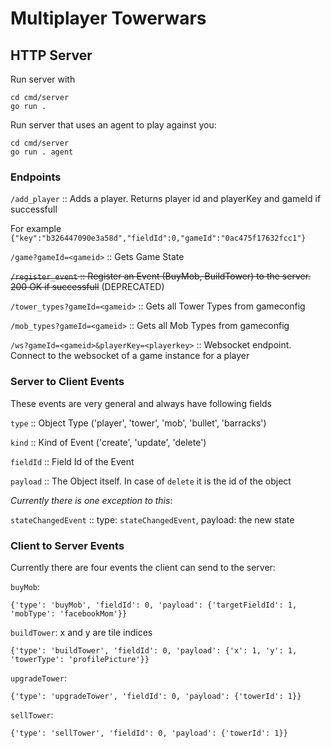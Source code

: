 # Multiplayer Towerwars


## HTTP Server
Run server with

``` 
cd cmd/server
go run .
``` 

Run server that uses an agent to play against you:

```
cd cmd/server
go run . agent
```

### Endpoints

`/add_player` :: Adds a player. Returns player id and playerKey and gameId if successfull

For example `{"key":"b326447090e3a58d","fieldId":0,"gameId":"0ac475f17632fcc1"}` 

`/game?gameId=<gameid>` :: Gets Game State

~~`/register_event` :: Register an Event (BuyMob, BuildTower) to the server. 200 OK if successfull~~ (DEPRECATED)

`/tower_types?gameId=<gameid>` :: Gets all Tower Types from gameconfig

`/mob_types?gameId=<gameid>` :: Gets all Mob Types from gameconfig

`/ws?gameId=<gameid>&playerKey=<playerkey>` :: Websocket endpoint. Connect to the websocket of a game instance for a player


### Server to Client Events

These events are very general and always have following fields

`type` :: Object Type ('player', 'tower', 'mob', 'bullet', 'barracks')

`kind` :: Kind of Event ('create', 'update', 'delete')

`fieldId` :: Field Id of the Event

`payload` :: The Object itself. In case of `delete` it is the id of the object


*Currently there is one exception to this*:

`stateChangedEvent` :: type: `stateChangedEvent`, payload: the new state 


### Client to Server Events

Currently there are four events the client can send to the server:

`buyMob`:

`{'type': 'buyMob', 'fieldId': 0, 'payload': {'targetFieldId': 1, 'mobType': 'facebookMom'}}`

`buildTower`: x and y are tile indices

`{'type': 'buildTower', 'fieldId': 0, 'payload': {'x': 1, 'y': 1, 'towerType': 'profilePicture'}}`

`upgradeTower`:

`{'type': 'upgradeTower', 'fieldId': 0, 'payload': {'towerId': 1}}`

 `sellTower`:

`{'type': 'sellTower', 'fieldId': 0, 'payload': {'towerId': 1}}`